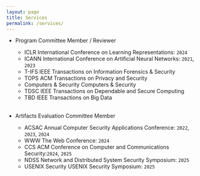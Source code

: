 ```yaml
---
layout: page
title: Services
permalink: /services/
---
```


* Program Committee Member / Reviewer
    * <span class="badge align-middle" style="min-width:75px;background-color:var(--global-theme-color)">ICLR</span> International Conference on Learning Representations: `2024`   
    * <span class="badge align-middle" style="min-width:75px;background-color:var(--global-theme-color)">ICANN</span> International Conference on Artificial Neural Networks: `2021`, `2023`
    * <span class="badge align-middle" style="min-width:75px;background-color:var(--global-theme-color)">T-IFS</span> IEEE Transactions on Information Forensics & Security        
    * <span class="badge align-middle" style="min-width:75px;background-color:var(--global-theme-color)">TOPS</span> ACM Transactions on Privacy and Security
    * <span class="badge align-middle" style="min-width:75px;background-color:var(--global-theme-color)">Computers & Security</span> Computers & Security
	* <span class="badge align-middle" style="min-width:75px;background-color:var(--global-theme-color)">TDSC</span> IEEE Transactions on Dependable and Secure Computing
    * <span class="badge align-middle" style="min-width:75px;background-color:var(--global-theme-color)">TBD</span> IEEE Transactions on Big Data
     <br/><br/>       
    
* Artifacts Evaluation Committee Member

    * <span class="badge align-middle" style="min-width:75px;background-color:var(--global-theme-color)">ACSAC </span> Annual Computer Security Applications Conference: `2022`, `2023`, `2024` 
    * <span class="badge align-middle" style="min-width:75px;background-color:var(--global-theme-color)">WWW</span> The Web Conference: `2024` 
    * <span class="badge align-middle" style="min-width:75px;background-color:var(--global-theme-color)">CCS</span> ACM Conference on Computer and Communications Security:`2024`, `2025`
    * <span class="badge align-middle" style="min-width:75px;background-color:var(--global-theme-color)">NDSS</span> Network and Distributed System Security Symposium: `2025`
    * <span class="badge align-middle" style="min-width:75px;background-color:var(--global-theme-color)">USENIX Security</span> USENIX Security Symposium: `2025`
